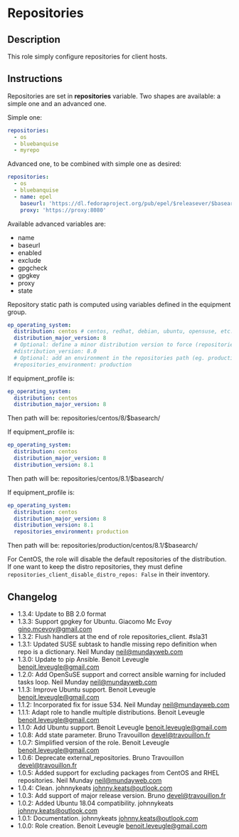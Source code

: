 # Repositories

## Description

This role simply configure repositories for client hosts.

## Instructions

Repositories are set in **repositories** variable. Two shapes are available: a
simple one and an advanced one.

Simple one:

```yaml
repositories:
  - os
  - bluebanquise
  - myrepo
```

Advanced one, to be combined with simple one as desired:

```yaml
repositories:
  - os
  - bluebanquise
  - name: epel
    baseurl: 'https://dl.fedoraproject.org/pub/epel/$releasever/$basearch/'
    proxy: 'https://proxy:8080'
```

Available advanced variables are:

* name
* baseurl
* enabled
* exclude
* gpgcheck
* gpgkey
* proxy
* state

Repository static path is computed using variables defined in the equipment group.

```yaml
ep_operating_system:
  distribution: centos # centos, redhat, debian, ubuntu, opensuse, etc.
  distribution_major_version: 8
  # Optional: define a minor distribution version to force (repositories/PXE)
  #distribution_version: 8.0
  # Optional: add an environment in the repositories path (eg. production, staging) (repositories/PXE)
  #repositories_environment: production
```

If equipment_profile is:

```yaml
ep_operating_system:
  distribution: centos
  distribution_major_version: 8
```

Then path will be: repositories/centos/8/$basearch/

If equipment_profile is:

```yaml
ep_operating_system:
  distribution: centos
  distribution_major_version: 8
  distribution_version: 8.1
```

Then path will be: repositories/centos/8.1/$basearch/

If equipment_profile is:

```yaml
ep_operating_system:
  distribution: centos
  distribution_major_version: 8
  distribution_version: 8.1
  repositories_environment: production
```

Then path will be: repositories/production/centos/8.1/$basearch/

For CentOS, the role will disable the default repositories of the distribution.
If one want to keep the distro repositories, they must define
`repositories_client_disable_distro_repos: False` in their inventory.

## Changelog

* 1.3.4: Update to BB 2.0 format
* 1.3.3: Support gpgkey for Ubuntu. Giacomo Mc Evoy <gino.mcevoy@gmail.com>
* 1.3.2: Flush handlers at the end of role repositories_client. #sla31
* 1.3.1: Updated SUSE subtask to handle missing repo definition when repo is a dictionary. Neil Munday <neil@mundayweb.com>
* 1.3.0: Update to pip Ansible. Benoit Leveugle <benoit.leveugle@gmail.com>
* 1.2.0: Add OpenSuSE support and correct ansible warning for included tasks loop. Neil Munday <neil@mundayweb.com>
* 1.1.3: Improve Ubuntu support. Benoit Leveugle <benoit.leveugle@gmail.com>
* 1.1.2: Incorporated fix for issue 534. Neil Munday <neil@mundayweb.com>
* 1.1.1: Adapt role to handle multiple distributions. Benoit Leveugle <benoit.leveugle@gmail.com>
* 1.1.0: Add Ubuntu support. Benoit Leveugle <benoit.leveugle@gmail.com>
* 1.0.8: Add state parameter. Bruno Travouillon <devel@travouillon.fr>
* 1.0.7: Simplified version of the role. Benoit Leveugle <benoit.leveugle@gmail.com>
* 1.0.6: Deprecate external_repositories. Bruno Travouillon <devel@travouillon.fr>
* 1.0.5: Added support for excluding packages from CentOS and RHEL repositories. Neil Munday <neil@mundayweb.com>
* 1.0.4: Clean. johnnykeats <johnny.keats@outlook.com>
* 1.0.3: Add support of major release version. Bruno <devel@travouillon.fr>
* 1.0.2: Added Ubuntu 18.04 compatibility. johnnykeats <johnny.keats@outlook.com>
* 1.0.1: Documentation. johnnykeats <johnny.keats@outlook.com>
* 1.0.0: Role creation. Benoit Leveugle <benoit.leveugle@gmail.com>
